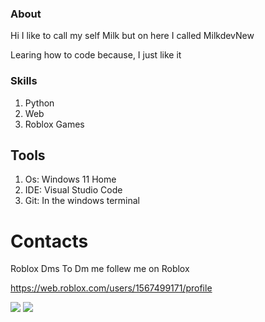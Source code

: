 



### About

Hi I like to call my self Milk but on here I called MilkdevNew

Learing how to code because, I just like it

### Skills
1. Python
2. Web
3. Roblox Games

## Tools

1. Os: Windows 11 Home
2. IDE: Visual Studio Code
3. Git: In the windows terminal


# Contacts

Roblox Dms
To Dm me follew me on Roblox

https://web.roblox.com/users/1567499171/profile

<p align="left">
  <img src="https://github-readme-stats.vercel.app/api/top-langs/?username=MilkdevNew&title_color=ffffff&text_color=daf7dc&bg_color=151515"/>
  <img src="https://github-readme-stats.vercel.app/api?username=MilkdevNew&&show_icons=true&title_color=ffffff&icon_color=bb2acf&text_color=daf7dc&bg_color=151515"/>
</p>
